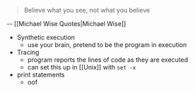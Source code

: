 >Believe what you see, not what you believe

-- [[Michael Wise Quotes|Michael Wise]]

- Synthetic execution
	- use your brain, pretend to be the program in execution
- Tracing
	- program reports the lines of code as they are executed
	- can set this up in [[Unix]] with `set -x`
- print statements
	- oof
